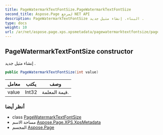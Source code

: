 ```yaml
---
title: PageWatermarkTextFontSize.PageWatermarkTextFontSize
second_title: Aspose.Page لمرجع NET API
description: PageWatermarkTextFontSize البناء. إنشاء مثيل جديد .
type: docs
weight: 10
url: /ar/net/aspose.page.xps.xpsmetadata/pagewatermarktextfontsize/pagewatermarktextfontsize/
---
```

## PageWatermarkTextFontSize constructor

إنشاء مثيل جديد .

```csharp
public PageWatermarkTextFontSize(int value)
```

| معامل | يكتب | وصف |
| --- | --- | --- |
| value | Int32 | قيمة المعلمة. |

### أنظر أيضا

* class [PageWatermarkTextFontSize](../)
* مساحة الاسم [Aspose.Page.XPS.XpsMetadata](../../pagewatermarktextfontsize/)
* المجسم [Aspose.Page](../../../)


